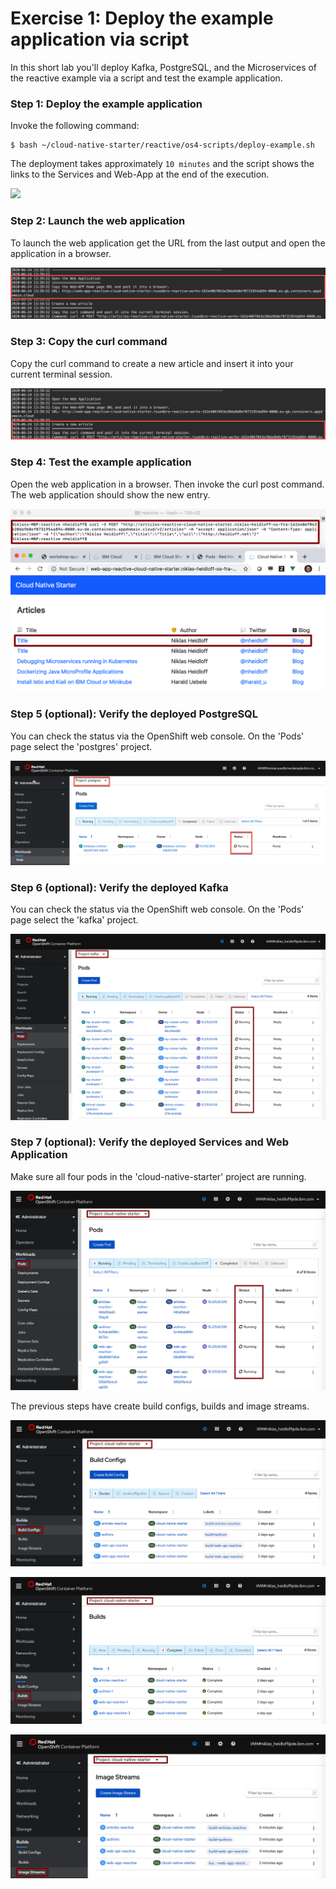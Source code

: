 # Exercise 1: Deploy the example application via script

In this short lab you'll deploy Kafka, PostgreSQL, and the Microservices of the reactive example via a script and test the example application.

### Step 1: Deploy the example application

Invoke the following command:

```
$ bash ~/cloud-native-starter/reactive/os4-scripts/deploy-example.sh 
```

The deployment takes approximately `10 minutes` and the script shows the links to the Services and Web-App at the end of the execution. 

![](../../images/setup-example-application.gif)


### Step 2: Launch the web application

To launch the web application get the URL from the last output and open the application in a browser.

![](../../images/web-app-url.png)

### Step 3: Copy the curl command

Copy the curl command to create a new article and insert it into your current terminal session.

![](../../images/create-articles-curl.png)

### Step 4: Test the example application

Open the web application in a browser. Then invoke the curl post command. The web application should show the new entry.

![](../../images/verify-app6.png)

### Step 5 (optional): Verify the deployed PostgreSQL

You can check the status via the OpenShift web console. On the 'Pods' page select the 'postgres' project.

![](../../images/postgres-verify.png)

### Step 6 (optional): Verify the deployed Kafka

You can check the status via the OpenShift web console. On the 'Pods' page select the 'kafka' project.

![](../../images/kafka-deployment2.png)

### Step 7 (optional): Verify the deployed Services and Web Application

Make sure all four pods in the 'cloud-native-starter' project are running.

![](../../images/verify-app1.png)

The previous steps have create build configs, builds and image streams.

![](../../images/verify-app2.png)

![](../../images/verify-app3.png)

![](../../images/verify-app4.png)



